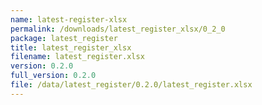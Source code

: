 ```yaml
---
name: latest-register-xlsx
permalink: /downloads/latest_register_xlsx/0_2_0
package: latest_register
title: latest_register_xlsx
filename: latest_register.xlsx
version: 0.2.0
full_version: 0.2.0
file: /data/latest_register/0.2.0/latest_register.xlsx
---
```

